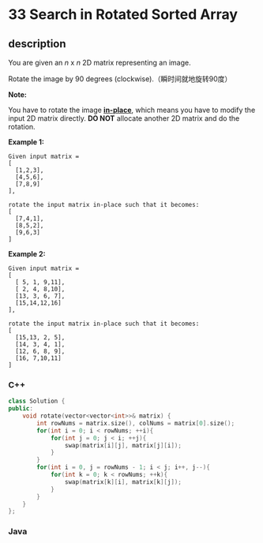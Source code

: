 # 33 Search in Rotated Sorted Array

## description

You are given an *n* x *n* 2D matrix representing an image.

Rotate the image by 90 degrees (clockwise).（瞬时间就地旋转90度）

**Note:**

You have to rotate the image [**in-place**](https://en.wikipedia.org/wiki/In-place_algorithm), which means you have to modify the input 2D matrix directly. **DO NOT** allocate another 2D matrix and do the rotation.

**Example 1:**

```
Given input matrix = 
[
  [1,2,3],
  [4,5,6],
  [7,8,9]
],

rotate the input matrix in-place such that it becomes:
[
  [7,4,1],
  [8,5,2],
  [9,6,3]
]
```

**Example 2:**

```
Given input matrix =
[
  [ 5, 1, 9,11],
  [ 2, 4, 8,10],
  [13, 3, 6, 7],
  [15,14,12,16]
], 

rotate the input matrix in-place such that it becomes:
[
  [15,13, 2, 5],
  [14, 3, 4, 1],
  [12, 6, 8, 9],
  [16, 7,10,11]
]
```

### C++

```c++
class Solution {
public:
    void rotate(vector<vector<int>>& matrix) {
        int rowNums = matrix.size(), colNums = matrix[0].size();
        for(int i = 0; i < rowNums; ++i){
            for(int j = 0; j < i; ++j){
                swap(matrix[i][j], matrix[j][i]);
            }
        }
        for(int i = 0, j = rowNums - 1; i < j; i++, j--){
            for(int k = 0; k < rowNums; ++k){
                swap(matrix[k][i], matrix[k][j]);
            }
        }
    }
};
```

### Java
```java

```

